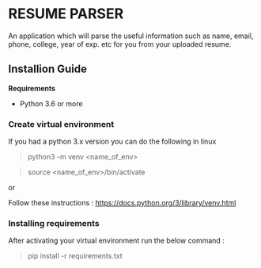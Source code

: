 # RESUME PARSER

An application which will parse the useful information such as name, email, phone, college, year of exp. etc for you from your uploaded resume.


## Installion Guide

**Requirements**

* Python 3.6 or more

### Create virtual environment

If you had a python 3.x version you can do the following in linux

> python3 -m venv <name_of_env>

> source <name_of_env>/bin/activate

or

Follow these instructions : https://docs.python.org/3/library/venv.html

### Installing requirements
After activating your virtual environment run the below command :

> pip install -r requirements.txt
